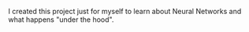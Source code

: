 I created this project just for myself to learn about Neural Networks and what happens "under the hood".
